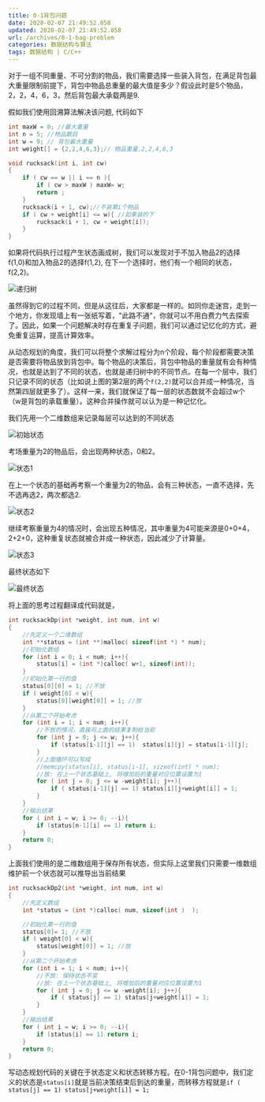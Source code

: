 ```yaml
---
title: 0-1背包问题
date: 2020-02-07 21:49:52.858
updated: 2020-02-07 21:49:52.858
url: /archives/0-1-bag-problem
categories: 数据结构与算法
tags: 数据结构 | C/C++
---
```


对于一组不同重量、不可分割的物品，我们需要选择一些装入背包，在满足背包最大重量限制前提下，背包中物品总重量的最大值是多少？假设此时是5个物品，2，2，4，6，3，然后背包最大承载两是9.

假如我们使用回溯算法解决该问题, 代码如下

```c
int maxW = 0; //最大重量
int n = 5; //物品数目
int w = 9; // 背包最大重量
int weight[] = {2,2,4,6,3};// 物品重量,2,2,4,6,3

void rucksack(int i, int cw)
{
    if ( cw == w || i == n ){
        if ( cw > maxW ) maxW= w;
        return ;
    }
    rucksack(i + 1, cw);//不装第i个物品
    if ( cw + weight[i] <= w){ //如果装的下
        rucksack(i + 1, cw + weight[i]);
    }
}
```

如果将代码执行过程产生状态画成树，我们可以发现对于不加入物品2的选择f(1,0)和加入物品2的选择f(1,2), 在下一个选择时，他们有一个相同的状态，f(2,2)。

![递归树](https://halo-1252249331.cos.ap-shanghai.myqcloud.com/upload/2020/2/image-561e3cc31b6f4b49b0058a982d80bcae.png)

虽然得到它的过程不同，但是从这往后，大家都是一样的。如同你走迷宫，走到一个地方，你发现墙上有一张纸写着，"此路不通"，你就可以不用白费力气去探索了。因此，如果一个问题解决时存在重复子问题，我们可以通过记忆化的方式，避免重复运算，提高计算效率。

从动态规划的角度，我们可以将整个求解过程分为n个阶段，每个阶段都需要决策是否需要将物品放到背包中。每个物品的决策后，背包中物品的重量就有会有种情况，也就是达到了不同的状态，也就是递归树中的不同节点。在每一个层中，我们只记录不同的状态（比如说上图的第2层的两个`f(2,2)`就可以合并成一种情况，当然第四层就更多了）。这样一来，我们就保证了每一层的状态数就不会超过w个（w是背包的承载重量）。这种合并操作就可以认为是一种记忆化。

我们先用一个二维数组来记录每层可以达到的不同状态

![初始状态](https://halo-1252249331.cos.ap-shanghai.myqcloud.com/upload/2020/2/image-cc83ed81f27f48d6bf02e94b6fb4be6d.png)

考场重量为2的物品后，会出现两种状态，0和2。

![状态1](https://halo-1252249331.cos.ap-shanghai.myqcloud.com/upload/2020/2/image-2666686f3de54fa9b3a503939a17f271.png)

在上一个状态的基础再考察一个重量为2的物品，会有三种状态，一直不选择，先不选再选2，两次都选2.

![状态2](https://halo-1252249331.cos.ap-shanghai.myqcloud.com/upload/2020/2/image-3996bf969c0544139e90ef227d123469.png)

继续考察重量为4的情况时，会出现五种情况，其中重量为4可能来源是0+0+4，2+2+0，这种重复状态就被合并成一种状态，因此减少了计算量。

![状态3](https://halo-1252249331.cos.ap-shanghai.myqcloud.com/upload/2020/2/image-a7119febf4a8458e8c7ac3cd60fcf20f.png)

最终状态如下

![最终状态](https://halo-1252249331.cos.ap-shanghai.myqcloud.com/upload/2020/2/image-0d011f9cbcc8491f87cf7df2d4800c6e.png)

将上面的思考过程翻译成代码就是，

```c
int rucksackDp(int *weight, int num, int w)
{
    //先定义一个二维数组
    int **status = (int **)malloc( sizeof(int *) * num);
    //初始化数组
    for (int i = 0; i < num; i++){
        status[i] = (int *)calloc( w+1, sizeof(int));
    }
    //初始化第一行的值
    status[0][0] = 1; //不放
    if ( weight[0] < w){
        status[0][weight[0]] = 1; //放
    }
    //从第二个开始考虑
    for (int i = 1; i < num; i++){
        //不放的情况，直接将上面的结果复制给当前
        for (int j = 0; j <= w; j++){
            if (status[i-1][j] == 1)  status[i][j] = status[i-1][j];
        }
        //上面循环可以写成
        //memcpy(status[i], status[i-1], sizeof(int) * num);
        //放: 在上一个状态基础上, 将增加后的重量对应位置设置为1
        for ( int j = 0; j <= w -weight[i]; j++){
            if ( status[i-1][j] == 1) status[i][j+weight[i]] = 1;
        }
    }
    //输出结果
    for ( int i = w; i >= 0; --i){
        if (status[n-1][i] == 1) return i;
    }
    return 0;
}
```

上面我们使用的是二维数组用于保存所有状态，但实际上这里我们只需要一维数组维护前一个状态就可以推导出当前结果

```c
int rucksackDp2(int *weight, int num, int w)
{
    //先定义数组
    int *status = (int *)calloc( num, sizeof(int )  );

    //初始化第一行的值
    status[0]= 1; //不放
    if ( weight[0] < w){
        status[weight[0]] = 1; //放
    }
    //从第二个开始考虑
    for (int i = 1; i < num; i++){
        //不放: 保持状态不变
        //放: 在上一个状态基础上, 将增加后的重量对应位置设置为1
        for ( int j = 0; j <= w -weight[i]; j++){
            if ( status[j] == 1) status[j+weight[i]] = 1;
        }
    }
    //输出结果
    for ( int i = w; i >= 0; --i){
        if (status[i] == 1) return i;
    }
    return 0;
}
```

写动态规划代码的关键在于状态定义和状态转移方程。在0-1背包问题中，我们定义的状态是`status[i]`就是当前决策结束后到达的重量，而转移方程就是`if ( status[j] == 1) status[j+weight[i]] = 1;`